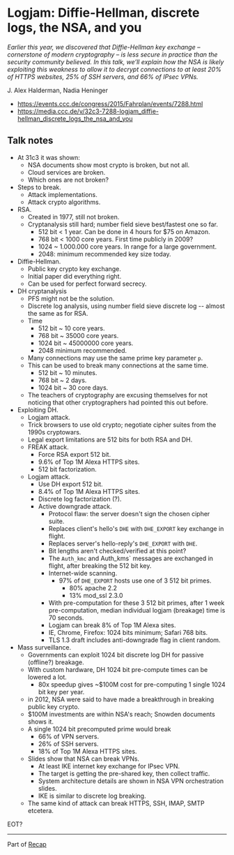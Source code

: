 # Logjam: Diffie-Hellman, discrete logs, the NSA, and you

*Earlier this year, we discovered that Diffie-Hellman key exchange – cornerstone of modern cryptography – is less secure in practice than the security community believed. In this talk, we’ll explain how the NSA is likely exploiting this weakness to allow it to decrypt connections to at least 20% of HTTPS websites, 25% of SSH servers, and 66% of IPsec VPNs.*

J. Alex Halderman, Nadia Heninger

- https://events.ccc.de/congress/2015/Fahrplan/events/7288.html
- https://media.ccc.de/v/32c3-7288-logjam_diffie-hellman_discrete_logs_the_nsa_and_you


## Talk notes

- At 31c3 it was shown:
    - NSA documents show most crypto is broken, but not all.
    - Cloud services are broken.
    - Which ones are not broken?
- Steps to break.
    - Attack implementations.
    - Attack crypto algorithms.
- RSA.
    - Created in 1977, still not broken.
    - Cryptanalysis still hard; number field sieve best/fastest one so far.
        - 512 bit < 1 year. Can be done in 4 hours for $75 on Amazon.
        - 768 bit < 1000 core years. First time publicly in 2009?
        - 1024 ~ 1.000.000 core years. In range for a large government.
        - 2048: minimum recommended key size today.
- Diffie-Hellman.
    - Public key crypto key exchange.
    - Initial paper did everything right.
    - Can be used for perfect forward secrecy.
- DH cryptanalysis
    - PFS might not be the solution.
    - Discrete log analysis, using number field sieve discrete log -- almost the same as for RSA.
    - Time
        - 512 bit ~ 10 core years.
        - 768 bit ~ 35000 core years.
        - 1024 bit ~ 45000000 core years.
        - 2048 minimum recommended.
    - Many connections may use the same prime key parameter `p`.
    - This can be used to break many connections at the same time.
        - 512 bit ~ 10 minutes.
        - 768 bit ~ 2 days.
        - 1024 bit ~ 30 core days.
    - The teachers of cryptography are excusing themselves for not noticing that other cryptographers had pointed this out before.
- Exploiting DH.
    - Logjam attack.
    - Trick browsers to use old crypto; negotiate cipher suites from the 1990s cryptowars.
    - Legal export limitations are 512 bits for both RSA and DH.
    - FREAK attack.
        - Force RSA export 512 bit.
        - 9.6% of Top 1M Alexa HTTPS sites.
        - 512 bit factorization.
    - Logjam attack.
        - Use DH export 512 bit.
        - 8.4% of Top 1M Alexa HTTPS sites.
        - Discrete log factorization (?).
        - Active downgrade attack.
            - Protocol flaw: the server doesn't sign the chosen cipher suite.
            - Replaces client's hello's `DHE` with `DHE_EXPORT` key exchange in flight.
            - Replaces server's hello-reply's `DHE_EXPORT` with `DHE`.
            - Bit lengths aren't checked/verified at this point?
            - The `Auth_kmc` and Auth_kms` messages are exchanged in flight, after breaking the 512 bit key.
            - Internet-wide scanning.
                - 97% of `DHE_EXPORT` hosts use one of 3 512 bit primes.
                    - 80% apache 2.2
                    - 13% mod_ssl 2.3.0
            - With pre-computation for these 3 512 bit primes, after 1 week pre-computation, median individual logjam (breakage) time is 70 seconds.
            - Logjam can break 8% of Top 1M Alexa sites.
            - IE, Chrome, Firefox: 1024 bits minimum; Safari 768 bits.
            - TLS 1.3 draft includes anti-downgrade flag in client random.
- Mass surveillance.
    - Governments can exploit 1024 bit discrete log DH for passive (offline?) breakage.
    - With custom hardware, DH 1024 bit pre-compute times can be lowered a lot.
        - 80x speedup gives ~$100M cost for pre-computing 1 single 1024 bit key per year.
    - in 2012, NSA were said to have made a breakthrough in breaking public key crypto.
    - $100M investments are within NSA's reach; Snowden documents shows it.
    - A single 1024 bit precomputed prime would break
        - 66% of VPN servers.
        - 26% of SSH servers.
        - 18% of Top 1M Alexa HTTPS sites.
    - Slides show that NSA can break VPNs.
        - At least IKE internet key exchange for IPsec VPN.
        - The target is getting the pre-shared key, then collect traffic.
        - System architecture details are shown in NSA VPN orchestration slides.
        - IKE is similar to discrete log breaking.
    - The same kind of attack can break HTTPS, SSH, IMAP, SMTP etcetera.

EOT?


---

Part of [Recap](https://github.com/joelpurra/recap)

